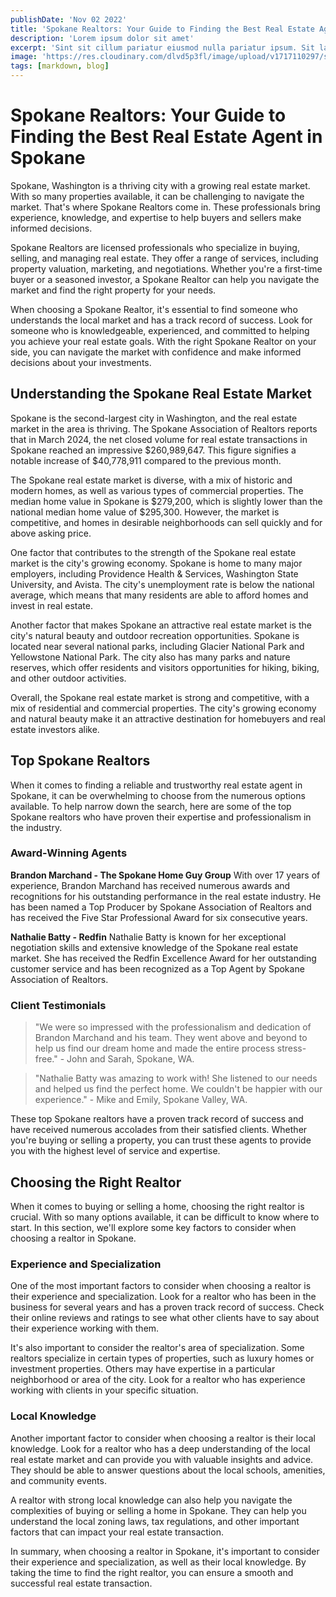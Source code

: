 ```yaml
---
publishDate: 'Nov 02 2022'
title: 'Spokane Realtors: Your Guide to Finding the Best Real Estate Agent in Spokane'
description: 'Lorem ipsum dolor sit amet'
excerpt: 'Sint sit cillum pariatur eiusmod nulla pariatur ipsum. Sit laborum anim qui mollit tempor pariatur nisi minim dolor. Aliquip et adipisicing sit sit fugiat'
image: 'https://res.cloudinary.com/dlvd5p3fl/image/upload/v1717110297/spokane-realtors_nfpcng.jpg'
tags: [markdown, blog]
---
```


# Spokane Realtors: Your Guide to Finding the Best Real Estate Agent in Spokane

Spokane, Washington is a thriving city with a growing real estate market. With so many properties available, it can be challenging to navigate the market. That's where Spokane Realtors come in. These professionals bring experience, knowledge, and expertise to help buyers and sellers make informed decisions.

Spokane Realtors are licensed professionals who specialize in buying, selling, and managing real estate. They offer a range of services, including property valuation, marketing, and negotiations. Whether you're a first-time buyer or a seasoned investor, a Spokane Realtor can help you navigate the market and find the right property for your needs.

When choosing a Spokane Realtor, it's essential to find someone who understands the local market and has a track record of success. Look for someone who is knowledgeable, experienced, and committed to helping you achieve your real estate goals. With the right Spokane Realtor on your side, you can navigate the market with confidence and make informed decisions about your investments.

## Understanding the Spokane Real Estate Market

Spokane is the second-largest city in Washington, and the real estate market in the area is thriving. The Spokane Association of Realtors reports that in March 2024, the net closed volume for real estate transactions in Spokane reached an impressive $260,989,647. This figure signifies a notable increase of $40,778,911 compared to the previous month.

The Spokane real estate market is diverse, with a mix of historic and modern homes, as well as various types of commercial properties. The median home value in Spokane is $279,200, which is slightly lower than the national median home value of $295,300. However, the market is competitive, and homes in desirable neighborhoods can sell quickly and for above asking price.

One factor that contributes to the strength of the Spokane real estate market is the city's growing economy. Spokane is home to many major employers, including Providence Health & Services, Washington State University, and Avista. The city's unemployment rate is below the national average, which means that many residents are able to afford homes and invest in real estate.

Another factor that makes Spokane an attractive real estate market is the city's natural beauty and outdoor recreation opportunities. Spokane is located near several national parks, including Glacier National Park and Yellowstone National Park. The city also has many parks and nature reserves, which offer residents and visitors opportunities for hiking, biking, and other outdoor activities.

Overall, the Spokane real estate market is strong and competitive, with a mix of residential and commercial properties. The city's growing economy and natural beauty make it an attractive destination for homebuyers and real estate investors alike.

## Top Spokane Realtors

When it comes to finding a reliable and trustworthy real estate agent in Spokane, it can be overwhelming to choose from the numerous options available. To help narrow down the search, here are some of the top Spokane realtors who have proven their expertise and professionalism in the industry.

### Award-Winning Agents

**Brandon Marchand - The Spokane Home Guy Group**
With over 17 years of experience, Brandon Marchand has received numerous awards and recognitions for his outstanding performance in the real estate industry. He has been named a Top Producer by Spokane Association of Realtors and has received the Five Star Professional Award for six consecutive years.

**Nathalie Batty - Redfin**
Nathalie Batty is known for her exceptional negotiation skills and extensive knowledge of the Spokane real estate market. She has received the Redfin Excellence Award for her outstanding customer service and has been recognized as a Top Agent by Spokane Association of Realtors.

### Client Testimonials

> "We were so impressed with the professionalism and dedication of Brandon Marchand and his team. They went above and beyond to help us find our dream home and made the entire process stress-free." - John and Sarah, Spokane, WA.

> "Nathalie Batty was amazing to work with! She listened to our needs and helped us find the perfect home. We couldn't be happier with our experience." - Mike and Emily, Spokane Valley, WA.

These top Spokane realtors have a proven track record of success and have received numerous accolades from their satisfied clients. Whether you're buying or selling a property, you can trust these agents to provide you with the highest level of service and expertise.

## Choosing the Right Realtor

When it comes to buying or selling a home, choosing the right realtor is crucial. With so many options available, it can be difficult to know where to start. In this section, we'll explore some key factors to consider when choosing a realtor in Spokane.

### Experience and Specialization

One of the most important factors to consider when choosing a realtor is their experience and specialization. Look for a realtor who has been in the business for several years and has a proven track record of success. Check their online reviews and ratings to see what other clients have to say about their experience working with them.

It's also important to consider the realtor's area of specialization. Some realtors specialize in certain types of properties, such as luxury homes or investment properties. Others may have expertise in a particular neighborhood or area of the city. Look for a realtor who has experience working with clients in your specific situation.

### Local Knowledge

Another important factor to consider when choosing a realtor is their local knowledge. Look for a realtor who has a deep understanding of the local real estate market and can provide you with valuable insights and advice. They should be able to answer questions about the local schools, amenities, and community events.

A realtor with strong local knowledge can also help you navigate the complexities of buying or selling a home in Spokane. They can help you understand the local zoning laws, tax regulations, and other important factors that can impact your real estate transaction.

In summary, when choosing a realtor in Spokane, it's important to consider their experience and specialization, as well as their local knowledge. By taking the time to find the right realtor, you can ensure a smooth and successful real estate transaction.
